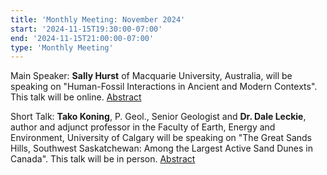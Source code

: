 ```yaml
---
title: 'Monthly Meeting: November 2024'
start: '2024-11-15T19:30:00-07:00'
end: '2024-11-15T21:00:00-07:00'
type: 'Monthly Meeting'
---
```


Main Speaker: **Sally Hurst** of Macquarie University, Australia, will be speaking on "Human-Fossil Interactions in Ancient and Modern Contexts". This talk will be online. [Abstract](/presentationAbstracts/2024/hurstAbstract.pdf)

Short Talk: **Tako Koning**, P. Geol., Senior Geologist and **Dr. Dale Leckie**, author and adjunct professor in the Faculty of Earth, Energy and Environment, University of Calgary will be speaking on "The Great Sands Hills, Southwest Saskatchewan: Among the Largest Active Sand Dunes in Canada". This talk will be in person. [Abstract](/presentationAbstracts/2024/koningLeckieAbstract.pdf)
